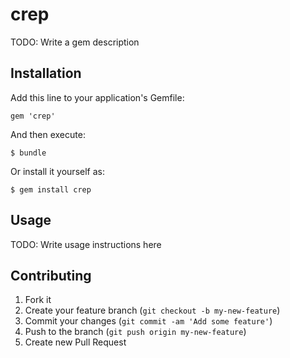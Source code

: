 # crep

TODO: Write a gem description

## Installation

Add this line to your application's Gemfile:

    gem 'crep'

And then execute:

    $ bundle

Or install it yourself as:

    $ gem install crep

## Usage

TODO: Write usage instructions here

## Contributing

1. Fork it
2. Create your feature branch (`git checkout -b my-new-feature`)
3. Commit your changes (`git commit -am 'Add some feature'`)
4. Push to the branch (`git push origin my-new-feature`)
5. Create new Pull Request
